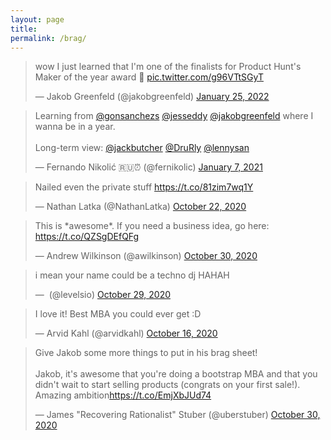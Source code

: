```yaml
---
layout: page
title: 
permalink: /brag/
---
```


<blockquote class="twitter-tweet"><p lang="en" dir="ltr">wow I just learned that I&#39;m one of the finalists for Product Hunt&#39;s Maker of the year award 🥳 <a href="https://t.co/g96VTtSGyT">pic.twitter.com/g96VTtSGyT</a></p>&mdash; Jakob Greenfeld (@jakobgreenfeld) <a href="https://twitter.com/jakobgreenfeld/status/1485878101133324288?ref_src=twsrc%5Etfw">January 25, 2022</a></blockquote> <script async src="https://platform.twitter.com/widgets.js" charset="utf-8"></script>

<blockquote class="twitter-tweet"><p lang="en" dir="ltr">Learning from <a href="https://twitter.com/gonsanchezs?ref_src=twsrc%5Etfw">@gonsanchezs</a> <a href="https://twitter.com/jesseddy?ref_src=twsrc%5Etfw">@jesseddy</a> <a href="https://twitter.com/jakobgreenfeld?ref_src=twsrc%5Etfw">@jakobgreenfeld</a> where I wanna be in a year. <br><br>Long-term view: <a href="https://twitter.com/jackbutcher?ref_src=twsrc%5Etfw">@jackbutcher</a> <a href="https://twitter.com/DruRly?ref_src=twsrc%5Etfw">@DruRly</a> <a href="https://twitter.com/lennysan?ref_src=twsrc%5Etfw">@lennysan</a></p>&mdash; Fernando Nikolić 🇷🇺⏰ (@fernikolic) <a href="https://twitter.com/fernikolic/status/1347317021575319553?ref_src=twsrc%5Etfw">January 7, 2021</a></blockquote> <script async src="https://platform.twitter.com/widgets.js" charset="utf-8"></script>

<blockquote class="twitter-tweet" data-dnt="true"><p lang="en" dir="ltr">Nailed even the private stuff <a href="https://t.co/81zim7wq1Y">https://t.co/81zim7wq1Y</a></p>&mdash; Nathan Latka (@NathanLatka) <a href="https://twitter.com/NathanLatka/status/1319320931001663489?ref_src=twsrc%5Etfw">October 22, 2020</a></blockquote> <script async src="https://platform.twitter.com/widgets.js" charset="utf-8"></script> 

<blockquote class="twitter-tweet" data-dnt="true"><p lang="en" dir="ltr">This is *awesome*. If you need a business idea, go here: <a href="https://t.co/QZSgDEfQFg">https://t.co/QZSgDEfQFg</a></p>&mdash; Andrew Wilkinson (@awilkinson) <a href="https://twitter.com/awilkinson/status/1322263313095389184?ref_src=twsrc%5Etfw">October 30, 2020</a></blockquote> <script async src="https://platform.twitter.com/widgets.js" charset="utf-8"></script> 

<blockquote class="twitter-tweet" data-dnt="true"><p lang="en" dir="ltr">i mean your name could be a techno dj HAHAH</p>&mdash; ؜ (@levelsio) <a href="https://twitter.com/levelsio/status/1321828629471469568?ref_src=twsrc%5Etfw">October 29, 2020</a></blockquote> <script async src="https://platform.twitter.com/widgets.js" charset="utf-8"></script>

<blockquote class="twitter-tweet" data-conversation="none" data-dnt="true"><p lang="en" dir="ltr">I love it! Best MBA you could ever get :D</p>&mdash; Arvid Kahl (@arvidkahl) <a href="https://twitter.com/arvidkahl/status/1317065961334329344?ref_src=twsrc%5Etfw">October 16, 2020</a></blockquote> <script async src="https://platform.twitter.com/widgets.js" charset="utf-8"></script>  

<blockquote class="twitter-tweet" data-conversation="none" data-dnt="true"><p lang="en" dir="ltr">Give Jakob some more things to put in his brag sheet!<br><br>Jakob, it&#39;s awesome that you&#39;re doing a bootstrap MBA and that you didn&#39;t wait to start selling products (congrats on your first sale!). Amazing ambition<a href="https://t.co/EmjXbJUd74">https://t.co/EmjXbJUd74</a></p>&mdash; James &quot;Recovering Rationalist&quot; Stuber (@uberstuber) <a href="https://twitter.com/uberstuber/status/1322181062227681280?ref_src=twsrc%5Etfw">October 30, 2020</a></blockquote> <script async src="https://platform.twitter.com/widgets.js" charset="utf-8"></script>
